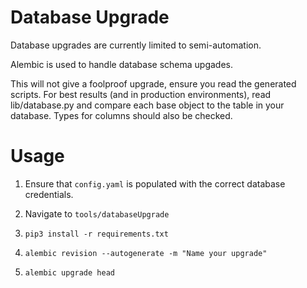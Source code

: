 # Database Upgrade

Database upgrades are currently limited to semi-automation.

Alembic is used to handle database schema upgades.

This will not give a foolproof upgrade, ensure you read the generated scripts.
For best results (and in production environments), read lib/database.py and compare each base object to the table in your database.
Types for columns should also be checked.

# Usage

1. Ensure that `config.yaml` is populated with the correct database credentials.

2. Navigate to `tools/databaseUpgrade`

2. `pip3 install -r requirements.txt`

3. `alembic revision --autogenerate -m "Name your upgrade"`

4. `alembic upgrade head`
